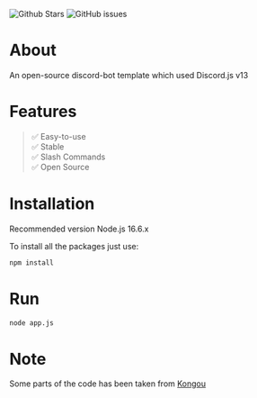 ![Github Stars](https://img.shields.io/github/stars/redleague/discord-bot-template?style=for-the-badge&logo=appveyor)
![GitHub issues](https://img.shields.io/github/issues-raw/redleague/discord-bot-template?style=for-the-badge&logo=appveyor)

# About

An open-source discord-bot template which used Discord.js v13

# Features 

> ✅ Easy-to-use <br>
> ✅ Stable <br>
> ✅ Slash Commands <br>
> ✅ Open Source

# Installation
Recommended version Node.js 16.6.x

To install all the packages just use:

```bash
npm install
```
# Run

```bash
node app.js
```

# Note

Some parts of the code has been taken from [Kongou](https://github.com/Deivu/Kongou)
